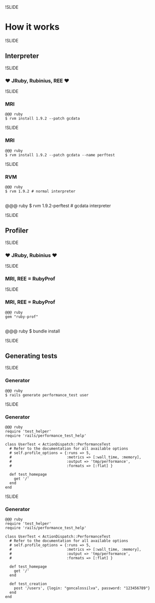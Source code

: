 !SLIDE

# How it works

!SLIDE

## Interpreter

!SLIDE

### ♥ JRuby, Rubinius, REE ♥

!SLIDE

### MRI

    @@@ ruby
    $ rvm install 1.9.2 --patch gcdata

!SLIDE

### MRI

    @@@ ruby
    $ rvm install 1.9.2 --patch gcdata --name perftest

!SLIDE

### RVM

    @@@ ruby
    $ rvm 1.9.2 # normal interpreter
<br/>
    @@@ ruby
    $ rvm 1.9.2-perftest # gcdata interpreter

!SLIDE

## Profiler

!SLIDE

### ♥ JRuby, Rubinius ♥

!SLIDE

### MRI, REE = RubyProf

!SLIDE

### MRI, REE = RubyProf

    @@@ ruby
    gem "ruby-prof"
<br/>
    @@@ ruby
    $ bundle install

!SLIDE

## Generating tests

!SLIDE

### Generator

    @@@ ruby
    $ rails generate performance_test user

!SLIDE

### Generator

    @@@ ruby
    require 'test_helper'
    require 'rails/performance_test_help'

    class UserTest < ActionDispatch::PerformanceTest
      # Refer to the documentation for all available options
      # self.profile_options = {:runs => 5,
      #                         :metrics => [:wall_time, :memory],
      #                         :output => 'tmp/performance',
      #                         :formats => [:flat] }

      def test_homepage
        get '/'
      end
    end

!SLIDE

### Generator

    @@@ ruby
    require 'test_helper'
    require 'rails/performance_test_help'

    class UserTest < ActionDispatch::PerformanceTest
      # Refer to the documentation for all available options
      # self.profile_options = {:runs => 5,
      #                         :metrics => [:wall_time, :memory],
      #                         :output => 'tmp/performance',
      #                         :formats => [:flat] }

      def test_homepage
        get '/'
      end

      def test_creation
        post '/users', {login: "goncalossilva", password: "123456789"} 
      end
    end
